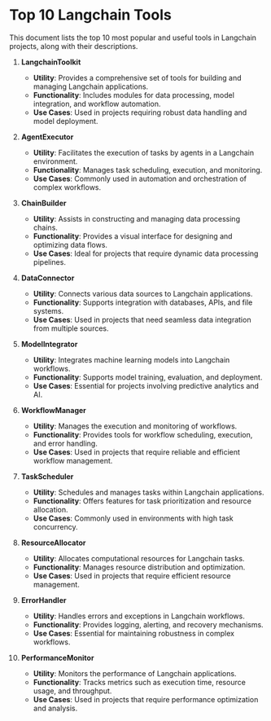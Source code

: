 # Top 10 Langchain Tools

This document lists the top 10 most popular and useful tools in Langchain projects, along with their descriptions.

1. **LangchainToolkit**
   - **Utility**: Provides a comprehensive set of tools for building and managing Langchain applications.
   - **Functionality**: Includes modules for data processing, model integration, and workflow automation.
   - **Use Cases**: Used in projects requiring robust data handling and model deployment.

2. **AgentExecutor**
   - **Utility**: Facilitates the execution of tasks by agents in a Langchain environment.
   - **Functionality**: Manages task scheduling, execution, and monitoring.
   - **Use Cases**: Commonly used in automation and orchestration of complex workflows.

3. **ChainBuilder**
   - **Utility**: Assists in constructing and managing data processing chains.
   - **Functionality**: Provides a visual interface for designing and optimizing data flows.
   - **Use Cases**: Ideal for projects that require dynamic data processing pipelines.

4. **DataConnector**
   - **Utility**: Connects various data sources to Langchain applications.
   - **Functionality**: Supports integration with databases, APIs, and file systems.
   - **Use Cases**: Used in projects that need seamless data integration from multiple sources.

5. **ModelIntegrator**
   - **Utility**: Integrates machine learning models into Langchain workflows.
   - **Functionality**: Supports model training, evaluation, and deployment.
   - **Use Cases**: Essential for projects involving predictive analytics and AI.

6. **WorkflowManager**
   - **Utility**: Manages the execution and monitoring of workflows.
   - **Functionality**: Provides tools for workflow scheduling, execution, and error handling.
   - **Use Cases**: Used in projects that require reliable and efficient workflow management.

7. **TaskScheduler**
   - **Utility**: Schedules and manages tasks within Langchain applications.
   - **Functionality**: Offers features for task prioritization and resource allocation.
   - **Use Cases**: Commonly used in environments with high task concurrency.

8. **ResourceAllocator**
   - **Utility**: Allocates computational resources for Langchain tasks.
   - **Functionality**: Manages resource distribution and optimization.
   - **Use Cases**: Used in projects that require efficient resource management.

9. **ErrorHandler**
   - **Utility**: Handles errors and exceptions in Langchain workflows.
   - **Functionality**: Provides logging, alerting, and recovery mechanisms.
   - **Use Cases**: Essential for maintaining robustness in complex workflows.

10. **PerformanceMonitor**
    - **Utility**: Monitors the performance of Langchain applications.
    - **Functionality**: Tracks metrics such as execution time, resource usage, and throughput.
    - **Use Cases**: Used in projects that require performance optimization and analysis.